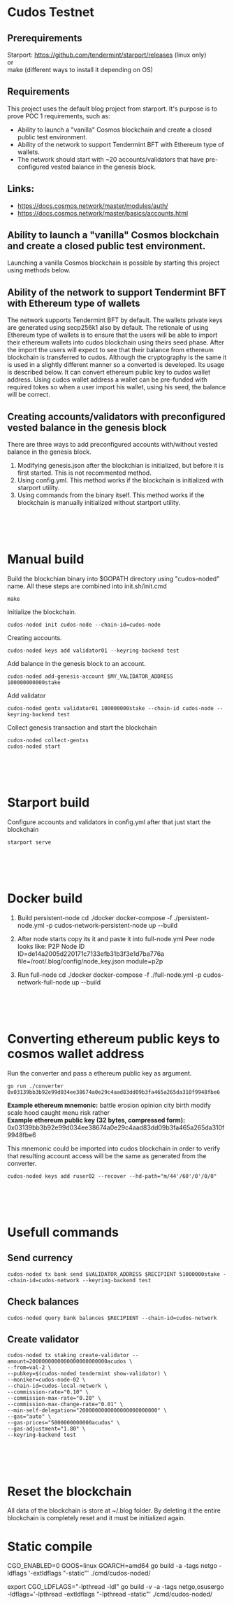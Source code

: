 # Cudos Testnet

## Prerequirements

Starport: https://github.com/tendermint/starport/releases (linux only)<br />
or<br />
make (different ways to install it depending on OS)

## Requirements

This project uses the default blog project from starport. It's purpose is to prove POC 1 requirements, such as:

- Ability to launch a "vanilla" Cosmos blockchain and create a closed public test environment.
- Ability of the network to support Tendermint BFT with Ethereum type of wallets.
- The network should start with ~20 accounts/validators that have pre-configured vested balance in the genesis block.

## Links:

- https://docs.cosmos.network/master/modules/auth/
- https://docs.cosmos.network/master/basics/accounts.html

## Ability to launch a "vanilla" Cosmos blockchain and create a closed public test environment.

Launching a vanilla Cosmos blockchain is possible by starting this project using methods below.

## Ability of the network to support Tendermint BFT with Ethereum type of wallets

The network supports Tendermint BFT by default. The wallets private keys are generated using secp256k1 also by default. The retionale of using Ethereum type of wallets is to ensure that the users will be able to import their ethereum wallets into cudos blockchain using theirs seed phase. After the import the users will expect to see that their balance from ethereum blockchain is transferred to cudos. Although the cryptography is the same it is used in a slightly different manner so a converted is developed. Its usage is described below. It can convert ethereum public key to cudos wallet address. Using cudos wallet address a wallet can be pre-funded with required tokes so when a user import his wallet, using his seed, the balance will be correct.

## Creating accounts/validators with preconfigured vested balance in the genesis block

There are three ways to add preconfigured accounts with/without vested balance in the genesis block.

1. Modifying genesis.json after the blockchian is initialized, but before it is first started. This is not recommented method.
2. Using config.yml. This method works if the blockchain is initialized with starport utility.
3. Using commands from the binary itself. This method works if the blockchain is manually initialized without startport utility.

<br />
<br />
<br />

# Manual build

Build the blockchian binary into $GOPATH directory using "cudos-noded" name. All these steps are combined into init.sh/init.cmd

    make

Initialize the blockchain.

    cudos-noded init cudos-node --chain-id=cudos-node

Creating accounts.

    cudos-noded keys add validator01 --keyring-backend test

Add balance in the genesis block to an account.

    cudos-noded add-genesis-account $MY_VALIDATOR_ADDRESS 100000000000stake

Add validator

    cudos-noded gentx validator01 100000000stake --chain-id cudos-node --keyring-backend test

Collect genesis transaction and start the blockchain

    cudos-noded collect-gentxs
    cudos-noded start

<br />
<br />
<br />

# Starport build

Configure accounts and validators in config.yml after that just start the blockchain

    starport serve

<br />
<br />
<br />

# Docker build

1. Build persistent-node
   cd ./docker
   docker-compose -f ./persistent-node.yml -p cudos-network-persistent-node up --build

2. After node starts copy its it and paste it into full-node.yml
   Peer node looks like:
   P2P Node ID ID=de14a2005d220171c7133efb31b3f3e1d7ba776a file=/root/.blog/config/node_key.json module=p2p

3. Run full-node
   cd ./docker
   docker-compose -f ./full-node.yml -p cudos-network-full-node up --build

<br />
<br />
<br />

# Converting ethereum public keys to cosmos wallet address

Run the converter and pass a ethereum public key as argument.

    go run ./converter 0x03139bb3b92e99d034ee38674a0e29c4aad83dd09b3fa465a265da310f9948fbe6

<b>Example ethereum mnemonic:</b> battle erosion opinion city birth modify scale hood caught menu risk rather<br >
<b>Example ethereum public key (32 bytes, compressed form):</b> 0x03139bb3b92e99d034ee38674a0e29c4aad83dd09b3fa465a265da310f9948fbe6

This mnemonic could be imported into cudos blockchain in order to verify that resulting account access will be the same as generated from the converter.

    cudos-noded keys add ruser02 --recover --hd-path="m/44'/60'/0'/0/0"

<br />
<br />
<br />

# Usefull commands

## Send currency

    cudos-noded tx bank send $VALIDATOR_ADDRESS $RECIPIENT 51000000stake --chain-id=cudos-network --keyring-backend test

## Check balances

    cudos-noded query bank balances $RECIPIENT --chain-id=cudos-network

## Create validator

    cudos-noded tx staking create-validator --amount=2000000000000000000000000acudos \
    --from=val-2 \
    --pubkey=$(cudos-noded tendermint show-validator) \
    --moniker=cudos-node-02 \
    --chain-id=cudos-local-network \
    --commission-rate="0.10" \
    --commission-max-rate="0.20" \
    --commission-max-change-rate="0.01" \
    --min-self-delegation="2000000000000000000000000" \
    --gas="auto" \
    --gas-prices="5000000000000acudos" \
    --gas-adjustment="1.80" \
    --keyring-backend test

<br />
<br />
<br />

# Reset the blockchain

All data of the blockchain is store at ~/.blog folder. By deleting it the entire blockchain is completely reset and it must be initialized again.

# Static compile

CGO_ENABLED=0 GOOS=linux GOARCH=amd64 go build -a -tags netgo -ldflags '-extldflags "-static"' ./cmd/cudos-noded/

export CGO_LDFLAGS="-lpthread -ldl"
go build -v -a -tags netgo,osusergo -ldflags='-lpthread -extldflags "-lpthread -static"' ./cmd/cudos-noded/
